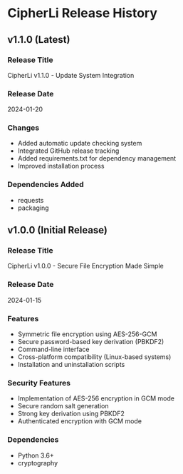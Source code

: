 # CipherLi Release History

## v1.1.0 (Latest)

### Release Title
CipherLi v1.1.0 - Update System Integration

### Release Date
2024-01-20

### Changes
- Added automatic update checking system
- Integrated GitHub release tracking
- Added requirements.txt for dependency management
- Improved installation process

### Dependencies Added
- requests
- packaging

## v1.0.0 (Initial Release)

### Release Title
CipherLi v1.0.0 - Secure File Encryption Made Simple

### Release Date
2024-01-15

### Features
- Symmetric file encryption using AES-256-GCM
- Secure password-based key derivation (PBKDF2)
- Command-line interface
- Cross-platform compatibility (Linux-based systems)
- Installation and uninstallation scripts

### Security Features
- Implementation of AES-256 encryption in GCM mode
- Secure random salt generation
- Strong key derivation using PBKDF2
- Authenticated encryption with GCM mode

### Dependencies
- Python 3.6+
- cryptography
